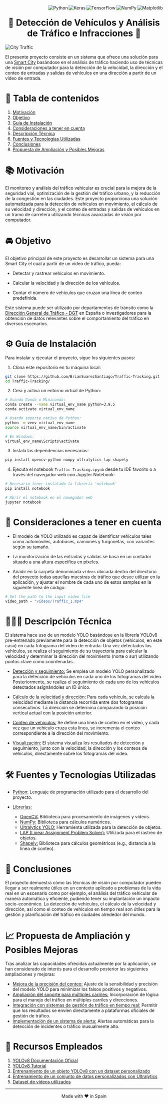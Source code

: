 <a href="https://matplotlib.org">
    <img align="right" src="https://custom-icon-badges.herokuapp.com/badge/Matplotlib-14354C.svg?logo=matplotlib" alt="Matplotlib">
</a>

<a href="https://numpy.org">
    <img align="right" src="https://custom-icon-badges.herokuapp.com/badge/NumPy-14354C.svg?logo=numpylogo" alt="NumPy">
</a>

<a href="https://www.tensorflow.org">
    <img align="right" src="https://img.shields.io/badge/TensorFlow-FF6F00.svg?logo=TensorFlow&logoColor=white" alt="TensorFlow">
</a>

<a href="https://keras.io">
    <img align="right" src="https://img.shields.io/badge/Keras-D00000.svg?logo=Keras&logoColor=white" alt="Keras">
</a>

<a href="https://www.python.org">
    <img align="right" src="https://custom-icon-badges.herokuapp.com/badge/Python-14354C.svg?logo=pythonlogo" alt="Python">
</a>

<h1 align="center">🧠 Detección de Vehículos y Análisis de Tráfico e Infracciones 🤖</h1>

<img width="" height="" src="./resources/Header.jpg" alt="City Traffic">

El presente proyecto consiste en un sistema que ofrece una solución para una [Smart City](https://es.wikipedia.org/wiki/Ciudad_inteligente) basándose en el análisis de tráfico haciendo uso de técnicas de visión por computador para la detección de la velocidad, la dirección y el conteo de entradas y salidas de vehículos en una dirección a partir de un vídeo de entrada.

# 📖 Tabla de contenidos

1. [Motivación](#Motivación)
2. [Objetivo](#Objetivo)
3. [Guía de Instalación](#Guía-de-Instalación)
4. [Consideraciones a tener en cuenta](#Consideraciones-a-tener-en-cuenta)
5. [Descripción Técnica](#Descripción-Técnica)
6. [Fuentes y Tecnologías Utilizadas](#Fuentes-y-Tecnologías-Utilizadas)
7. [Conclusiones](#Conclusiones)
8. [Propuesta de Ampliación y Posibles Mejoras](#Propuesta-de-Ampliación-y-Posibles-Mejoras)


# 📚 Motivación <a name="Motivación"></a>

El monitoreo y análisis del tráfico vehicular es crucial para la mejora de la seguridad vial, optimización de la gestión del tráfico urbano, y la reducción de la congestión en las ciudades. Este proyecto proporciona una solución automatizada para la detección de vehículos en movimiento, el cálculo de su velocidad y dirección, y el conteo de entradas y salidas de vehículos en un tramo de carretera utilizando técnicas avanzadas de visión por computador.

# 🚘 Objetivo <a name="Objetivo"></a>

El objetivo principal de este proyecto es desarrollar un sistema para una Smart City el cual a partir de un vídeo de tráfico, pueda:

- Detectar y rastrear vehículos en movimiento.

- Calcular la velocidad y la dirección de los vehículos.

- Contar el número de vehículos que cruzan una línea de conteo predefinida.

Este sistema puede ser utilizado por departamentos de tránsito como la [Dirección General de Tráfico - DGT](https://www.dgt.es/inicio/) en España o investigadores para la obtención de datos relevantes sobre el comportamiento del tráfico en diversos escenarios.

# ⚙️ Guía de Instalación <a name="Guía-de-Instalación"></a>

Para instalar y ejecutar el proyecto, sigue los siguientes pasos:

1. Clona este repositorio en tu máquina local:

```bash
git clone https://github.com/BrianSuarezSantiago/Traffic-Tracking.git
cd Traffic-Tracking/
```

2. Crea y activa un entorno virtual de Python:

```bash
# Usando Conda o Miniconda:
conda create --name virtual_env_name python=3.9.5
conda activate virtual_env_name

# Usando soporte nativo de Python:
python -m venv virtual_env_name
source virtual_env_name/bin/activate

# En Windows:
virtual_env_name\Scripts\activate
```

3. Instala las dependencias necesarias:

```bash
pip install opencv-python numpy ultralytics lap shapely
```

4. Ejecuta el notebook `Traffic Tracking.ipynb` desde tu IDE favorito o a través del navegador web con Jupyter Notebook:

```bash
# Necesario tener instalado la librería 'notebook'
pip install notebook

# Abrir el notebook en el navegador web
jupyter notebook
```

# 👀 Consideraciones a tener en cuenta <a name="Consideraciones-a-tener-en-cuenta"></a>

- El modelo de YOLO utilizado es capaz de identificar vehículos tales como automóviles, autobuses, camiones y furgonetas, con variantes según su tamaño.

- La monitorización de las entradas y salidas se basa en un contador situado a una altura específica en píxeles.

- Añadir en la carpeta denominada `vídeos` ubicada dentro del directorio del proyecto todas aquellas muestras de tráfico que desee utilizar en la aplicación, y ajustar el nombre de cada uno de estos samples en la siguiente línea de código:

```python
# Set the path to the input video file
vídeo_path = "vídeos/Traffic_1.mp4"
```

# 👨🏻‍💻 Descripción Técnica <a name="Descripción-Técnica"></a>

El sistema hace uso de un modelo YOLO basándose en la librería YOLOv8 pre-entrenado previamente para la detección de objetos (vehículos, en este caso) en cada fotograma del vídeo de entrada. Una vez detectados los vehículos, se realiza el seguimiento de su trayectoria para calcular la velocidad y determinar la dirección del movimiento (norte o sur) utilizando puntos clave como coordenadas.

- <u>Detección y seguimiento:</u> Se emplea un modelo YOLO personalizado para la detección de vehículos en cada uno de los fotogramas del vídeo. Posteriormente, se realiza el seguimiento de cada uno de los vehículos detectados asignándoles un ID único.

- <u>Cálculo de la velocidad y dirección:</u> Para cada vehículo, se calcula la velocidad mediante la distancia recorrida entre dos fotogramas consecutivos. La dirección se determina comparando la posición vertical actual con la posición anterior.

- <u>Conteo de vehículos:</u> Se define una línea de conteo en el vídeo, y cada vez que un vehículo cruza esta línea, se incrementa el conteo correspondiente a la dirección del movimiento.

- <u>Visualización:</u> El sistema visualiza los resultados de detección y seguimiento, junto con la velocidad, la dirección y los conteos de vehículos, directamente sobre los fotogramas del vídeo.

# 🛠️ Fuentes y Tecnologías Utilizadas <a name="Fuentes-y-Tecnologías-Utilizadas"></a>

- <u>Python:</u> Lenguaje de programación utilizado para el desarrollo del proyecto.

- <u>Librerías:</u>
    - <u>OpenCV:</u> Biblioteca para procesamiento de imágenes y vídeos.
    - <u>NumPy:</u> Biblioteca para cálculos numéricos.
    - <u>Ultralytics YOLO:</u> Herramienta utilizada para la detección de objetos.
    - <u>LAP (Linear Assignment Problem Solver):</u> Utilizada para el rastreo de objetos.
    - <u>Shapely:</u> Biblioteca para cálculos geométricos (e.g., distancia a la línea de conteo).

# 🤔 Conclusiones <a name="Conclusiones"></a>

El proyecto demuestra cómo las técnicas de visión por computador pueden llegar a ser realmente útiles en un contexto aplicado a problemas de la vida real en un escenario como por ejemplo, el análisis del tráfico vehicular de manera automática y eficiente, pudiendo tener su implantación un impacto socio-económico. La detección de vehículos, el cálculo de la velocidad y dirección, así como el conteo de vehículos en tiempo real son útiles para la gestión y planificación del tráfico en ciudades alrededor del mundo.

# 📈 Propuesta de Ampliación y Posibles Mejoras <a name="Propuesta-de-Ampliación-y-Posibles-Mejoras"></a>

Tras analizar las capacidades ofrecidas actualmente por la aplicación, se han considerado de interés para el desarrollo posterior las siguientes ampliaciones y mejoras:

- <u>Mejora de la precisión del conteo:</u> Ajuste de la sensibilidad y precisión del modelo YOLO para minimizar los falsos positivos y negativos.
- <u>Ampliación del soporte para múltiples carriles:</u> Incorporación de lógica para el manejo del tráfico en múltiples carriles y direcciones.
- <u>Integración con sistemas de gestión de tráfico en tiempo real:</u> Permitir que los resultados se envíen directamente a plataformas oficiales de gestión de tráfico.
- <u>Implementación de un sistema de alerta:</u> Alertas automáticas para la detección de incidentes o tráfico inusualmente alto.

# 📖 Recursos Empleados <a name="Recursos-Empleados"></a>

1. [YOLOv8 Documentación Oficial](https://yolov8.org/yolov8-train-custom-dataset-train/)
2. [YOLOv8 Tutorial](https://github.com/roboflow/notebooks)
3. [Entrenamiento de un objeto YOLOv8 con un dataset personalizado](https://github.com/roboflow/notebooks?tab=readme-ov-file)
4. [Entrenamiento de un conjunto de datos personalizados con Ultralytics](https://www.ultralytics.com/es/blog/training-custom-datasets-with-ultralytics-yolov8-in-google-colab)
5. [Dataset de vídeos utilizados](https://www.pexels.com)

<hr>
<p align="center">
Made with ♥️ in Spain
</p>

